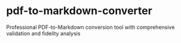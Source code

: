 # pdf-to-markdown-converter
Professional PDF-to-Markdown conversion tool with comprehensive validation and fidelity analysis

